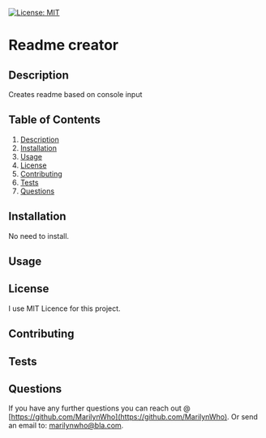 [![License: MIT](https://img.shields.io/badge/License-MIT-yellow.svg)](https://opensource.org/licenses/MIT)

# Readme creator

## Description

Creates readme based on console input

## Table of Contents

1. [Description](#Description)
2. [Installation](#Installation)
3. [Usage](#Usage)
4. [License](#License)
5. [Contributing](#Contributing)
6. [Tests](#Tests)
7. [Questions](#Questions)

## Installation

No need to install.

## Usage

## License

I use MIT Licence for this project.

## Contributing

## Tests

## Questions

If you have any further questions you can reach out @ [https://github.com/MarilynWho](https://github.com/MarilynWho).
Or send an email to: marilynwho@bla.com.
